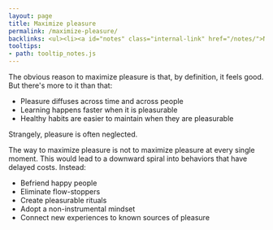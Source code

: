 ```yaml
---
layout: page
title: Maximize pleasure
permalink: /maximize-pleasure/
backlinks: <ul><li><a id="notes" class="internal-link" href="/notes/">Notes</a></li></ul>
tooltips: 
- path: tooltip_notes.js
---
```


The obvious reason to maximize pleasure is that, by definition, it feels good. But there's more to it than that:

- Pleasure diffuses across time and across people
- Learning happens faster when it is pleasurable
- Healthy habits are easier to maintain when they are pleasurable

Strangely, pleasure is often neglected.

The way to maximize pleasure is not to maximize pleasure at every single moment. This would lead to a downward spiral into behaviors that have delayed costs. Instead:

- Befriend happy people
- Eliminate flow-stoppers
- Create pleasurable rituals
- Adopt a non-instrumental mindset
- Connect new experiences to known sources of pleasure